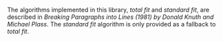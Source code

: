 The algorithms implemented in this library, *total fit* and *standard fit*, are described in <cite><i>Breaking Paragraphs into Lines</i> (1981) by Donald Knuth and Michael Plass</cite>. The *standard fit* algorithm is only provided as a fallback to *total fit*.

